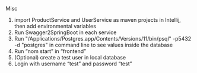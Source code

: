 Misc

1. import ProductService and UserService as maven projects in Intellij, then add environmental variables
2. Run Swagger2SpringBoot in each service
3. Run "/Applications/Postgres.app/Contents/Versions/11/bin/psql" -p5432 -d "postgres" in command line to see values inside the database
4. Run “nom start” in “frontend”
5. (Optional) create a test user in local database
6. Login with username “test” and password “test”

